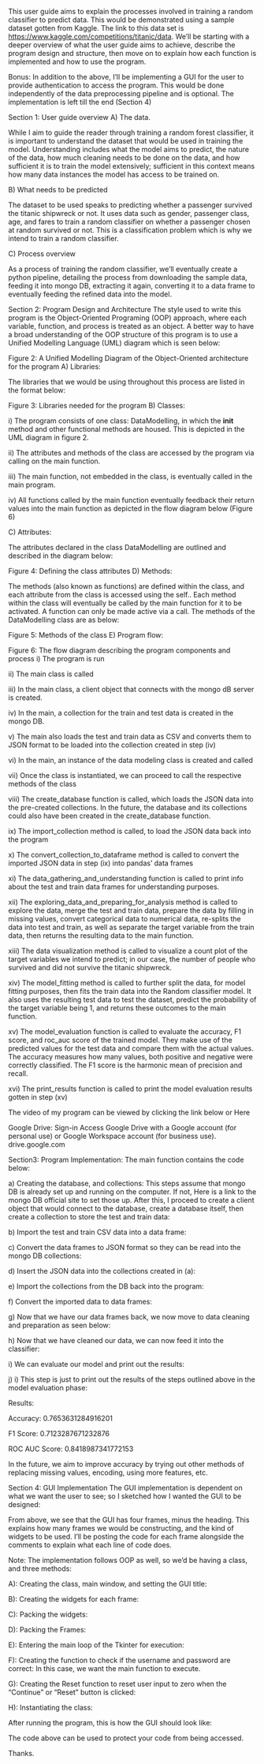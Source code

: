 This user guide aims to explain the processes involved in training a random classifier to predict data. This would be demonstrated using a sample dataset gotten from Kaggle. The link to this data set is https://www.kaggle.com/competitions/titanic/data. We’ll be starting with a deeper overview of what the user guide aims to achieve, describe the program design and structure, then move on to explain how each function is implemented and how to use the program.

Bonus: In addition to the above, I’ll be implementing a GUI for the user to provide authentication to access the program. This would be done independently of the data preprocessing pipeline and is optional. The implementation is left till the end (Section 4)

Section 1: User guide overview
A) The data.

While I aim to guide the reader through training a random forest classifier, it is important to understand the dataset that would be used in training the model. Understanding includes what the model aims to predict, the nature of the data, how much cleaning needs to be done on the data, and how sufficient it is to train the model extensively; sufficient in this context means how many data instances the model has access to be trained on.

B) What needs to be predicted

The dataset to be used speaks to predicting whether a passenger survived the titanic shipwreck or not. It uses data such as gender, passenger class, age, and fares to train a random classifier on whether a passenger chosen at random survived or not. This is a classification problem which is why we intend to train a random classifier.

C) Process overview

As a process of training the random classifier, we’ll eventually create a python pipeline, detailing the process from downloading the sample data, feeding it into mongo DB, extracting it again, converting it to a data frame to eventually feeding the refined data into the model.

Section 2: Program Design and Architecture
The style used to write this program is the Object-Oriented Programing (OOP) approach, where each variable, function, and process is treated as an object. A better way to have a broad understanding of the OOP structure of this program is to use a Unified Modelling Language (UML) diagram which is seen below:


Figure 2: A Unified Modelling Diagram of the Object-Oriented architecture for the program
A) Libraries:

The libraries that we would be using throughout this process are listed in the format below:


Figure 3: Libraries needed for the program
B) Classes:

i) The program consists of one class: DataModelling, in which the __init__ method and other functional methods are housed. This is depicted in the UML diagram in figure 2.

ii) The attributes and methods of the class are accessed by the program via calling on the main function.

iii) The main function, not embedded in the class, is eventually called in the main program.

iv) All functions called by the main function eventually feedback their return values into the main function as depicted in the flow diagram below (Figure 6)

C) Attributes:

The attributes declared in the class DataModelling are outlined and described in the diagram below:


Figure 4: Defining the class attributes
D) Methods:

The methods (also known as functions) are defined within the class, and each attribute from the class is accessed using the self.<attribute name>. Each method within the class will eventually be called by the main function for it to be activated. A function can only be made active via a call. The methods of the DataModelling class are as below:


Figure 5: Methods of the class
E) Program flow:


Figure 6: The flow diagram describing the program components and process
i) The program is run

ii) The main class is called

iii) In the main class, a client object that connects with the mongo dB server is created.

iv) In the main, a collection for the train and test data is created in the mongo DB.

v) The main also loads the test and train data as CSV and converts them to JSON format to be loaded into the collection created in step (iv)

vi) In the main, an instance of the data modeling class is created and called

vii) Once the class is instantiated, we can proceed to call the respective methods of the class

viii) The create_database function is called, which loads the JSON data into the pre-created collections. In the future, the database and its collections could also have been created in the create_database function.

ix) The import_collection method is called, to load the JSON data back into the program

x) The convert_collection_to_dataframe method is called to convert the imported JSON data in step (ix) into pandas’ data frames

xi) The data_gathering_and_understanding function is called to print info about the test and train data frames for understanding purposes.

xii) The exploring_data_and_preparing_for_analysis method is called to explore the data, merge the test and train data, prepare the data by filling in missing values, convert categorical data to numerical data, re-splits the data into test and train, as well as separate the target variable from the train data, then returns the resulting data to the main function.

xiii) The data visualization method is called to visualize a count plot of the target variables we intend to predict; in our case, the number of people who survived and did not survive the titanic shipwreck.

xiv) The model_fitting method is called to further split the data, for model fitting purposes, then fits the train data into the Random classifier model. It also uses the resulting test data to test the dataset, predict the probability of the target variable being 1, and returns these outcomes to the main function.

xv) The model_evaluation function is called to evaluate the accuracy, F1 score, and roc_auc score of the trained model. They make use of the predicted values for the test data and compare them with the actual values. The accuracy measures how many values, both positive and negative were correctly classified. The F1 score is the harmonic mean of precision and recall.

xvi) The print_results function is called to print the model evaluation results gotten in step (xv)

The video of my program can be viewed by clicking the link below or Here

Google Drive: Sign-in
Access Google Drive with a Google account (for personal use) or Google Workspace account (for business use).
drive.google.com

Section3: Program Implementation:
The main function contains the code below:


a) Creating the database, and collections: This steps assume that mongo DB is already set up and running on the computer. If not, Here is a link to the mongo DB official site to set those up. After this, I proceed to create a client object that would connect to the database, create a database itself, then create a collection to store the test and train data:


b) Import the test and train CSV data into a data frame:


c) Convert the data frames to JSON format so they can be read into the mongo DB collections:


d) Insert the JSON data into the collections created in (a):


e) Import the collections from the DB back into the program:


f) Convert the imported data to data frames:


g) Now that we have our data frames back, we now move to data cleaning and preparation as seen below:


h) Now that we have cleaned our data, we can now feed it into the classifier:


i) We can evaluate our model and print out the results:


j) i) This step is just to print out the results of the steps outlined above in the model evaluation phase:


Results:

Accuracy: 0.7653631284916201

F1 Score: 0.7123287671232876

ROC AUC Score: 0.8418987341772153

In the future, we aim to improve accuracy by trying out other methods of replacing missing values, encoding, using more features, etc.

Section 4: GUI Implementation
The GUI implementation is dependent on what we want the user to see; so I sketched how I wanted the GUI to be designed:


From above, we see that the GUI has four frames, minus the heading. This explains how many frames we would be constructing, and the kind of widgets to be used. I’ll be posting the code for each frame alongside the comments to explain what each line of code does.

Note: The implementation follows OOP as well, so we’d be having a class, and three methods:

A): Creating the class, main window, and setting the GUI title:


B): Creating the widgets for each frame:


C): Packing the widgets:


D): Packing the Frames:


E): Entering the main loop of the Tkinter for execution:


F): Creating the function to check if the username and password are correct: In this case, we want the main function to execute.


G): Creating the Reset function to reset user input to zero when the “Continue” or “Reset” button is clicked:


H): Instantiating the class:


After running the program, this is how the GUI should look like:


The code above can be used to protect your code from being accessed.

Thanks.
